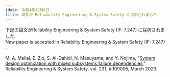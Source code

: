 ```yaml
---
jdate: 令和4年12月6日
title: 論文が Reliability Engineering & System Safety に採択されました.
---
```


下記の論文がReliability Engineering & System Safety (IF: 7.247) に採択されました.<br>
New paper is accepted in Reliability Engineering & System Safety (IF: 7.247) .
<br><br>
M. A. Mellal, E. Zio, S. Al-Dahidi, N. Masuyama, and Y. Nojima, "[System design optimization with mixed subsystems failure dependencies](https://www.sciencedirect.com/science/article/pii/S0951832022006202)," Reliability Engineering & System Safety, vol. 231, #.109005, March 2023.

